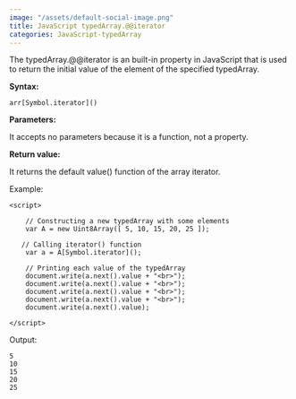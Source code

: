 ```yaml
---
image: "/assets/default-social-image.png"
title: JavaScript typedArray.@@iterator
categories: JavaScript-typedArray
---
```


The typedArray.@@iterator is an built-in property in JavaScript that is used to return the initial value of the element of the specified typedArray.

**Syntax:**

`arr[Symbol.iterator]()`

**Parameters:**

It accepts no parameters because it is a function, not a property.

**Return value:**

It returns the default value() function of the array iterator.

Example:

```
<script> 
  
    // Constructing a new typedArray with some elements 
    var A = new Uint8Array([ 5, 10, 15, 20, 25 ]); 
  
   // Calling iterator() function 
    var a = A[Symbol.iterator](); 
  
    // Printing each value of the typedArray 
    document.write(a.next().value + "<br>"); 
    document.write(a.next().value + "<br>"); 
    document.write(a.next().value + "<br>"); 
    document.write(a.next().value + "<br>"); 
    document.write(a.next().value); 
  
</script> 
```

Output:

```
5
10
15
20
25
```